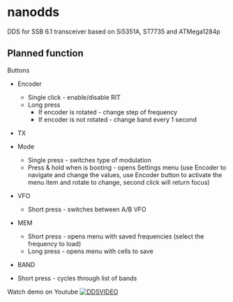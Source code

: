 # nanodds
DDS for SSB 6.1 transceiver based on Si5351A, ST7735 and ATMega1284p

## Planned function

Buttons

- Encoder
  * Single click - enable/disable RIT
  * Long press
    * If encoder is rotated - change step of frequency
    * If encoder is not rotated - change band every 1 second
- TX
- Mode
  * Single press - switches type of modulation
  * Press & hold when is booting - opens Settings menu 
  (use Encoder to navigate and change the values, 
  use Encoder button to activate the menu item and rotate to change, 
  second click will return focus)

- VFO
  * Short press - switches between A/B VFO
- MEM
  * Short press - opens menu with saved frequencies (select the frequency to load)
  * Long press - opens menu with cells to save     
- BAND
 * Short press - cycles through list of bands
 
Watch demo on Youtube 
[![DDSVIDEO](http://img.youtube.com/vi/lzqhjerMn1Q/0.jpg)](http://www.youtube.com/watch?v=lzqhjerMn1Q)

